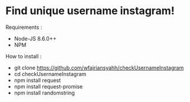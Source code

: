 # Find unique username instagram!
Requirements : 
- Node-JS 8.6.0++
- NPM

How to install : 
- git clone https://github.com/wfajriansyahh/checkUsernameInstagram
- cd checkUsernameInstagram
- npm install request
- npm install request-promise
- npm install randomstring
